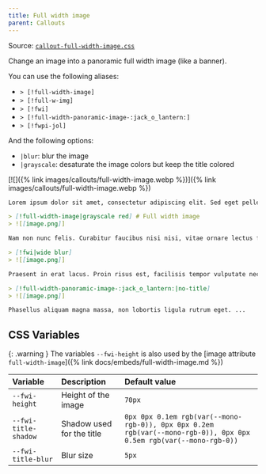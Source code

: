```yaml
---
title: Full width image
parent: Callouts
---
```


Source: [`callout-full-width-image.css`](https://github.com/ElsaTam/obsidian-fancy-a-story/blob/main/snippets/editor/callouts/callout-full-width-image.css)

Change an image into a panoramic full width image (like a banner).

You can use the following aliases:
- `> [!full-width-image]`
- `> [!full-w-img]`
- `> [!fwi]`
- `> [!full-width-panoramic-image-:jack_o_lantern:]`
- `> [!fwpi-jol]`

And the following options:
- `|blur`: blur the image
- `|grayscale`: desaturate the image colors but keep the title colored

[![]({% link images/callouts/full-width-image.webp %})]({% link images/callouts/full-width-image.webp %})

```md
Lorem ipsum dolor sit amet, consectetur adipiscing elit. Sed eget pellentesque magnas ...

> [!full-width-image|grayscale red] # Full width image
> ![[image.png]]

Nam non nunc felis. Curabitur faucibus nisi nisi, vitae ornare lectus feugiat id. ...

> [!fwi|wide blur]
> ![[image.png]]

Praesent in erat lacus. Proin risus est, facilisis tempor vulputate nec, ullamcorper dapibus sem. ...

> [!full-width-panoramic-image-:jack_o_lantern:|no-title]
> ![[image.png]]

Phasellus aliquam magna massa, non lobortis ligula rutrum eget. ...
```

## CSS Variables

{: .warning }
The variables `--fwi-height` is also used by the [image attribute `full-width-image`]({% link docs/embeds/full-width-image.md %})

| Variable | Description | Default value |
|:---------|:------------|:--------------|
| `--fwi-height` | Height of the image | `70px` |
| `--fwi-title-shadow` | Shadow used for the title | `0px 0px 0.1em rgb(var(--mono-rgb-0)), 0px 0px 0.2em rgb(var(--mono-rgb-0)), 0px 0px 0.5em rgb(var(--mono-rgb-0))` |
| `--fwi-title-blur` | Blur size | `5px` |